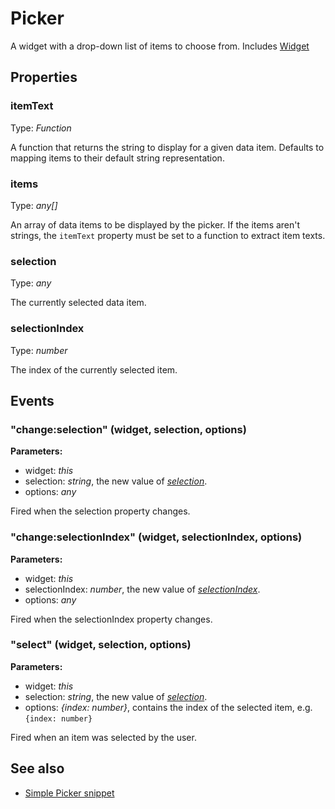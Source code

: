 ---
---
# Picker

A widget with a drop-down list of items to choose from.
Includes [Widget](Widget.md)

## Properties

### itemText

Type: *Function*

A function that returns the string to display for a given data item. Defaults to mapping items to their default string representation.

### items

Type: *any[]*

An array of data items to be displayed by the picker. If the items aren't strings, the `itemText` property must be set to a function to extract item texts.

### selection

Type: *any*

The currently selected data item.

### selectionIndex

Type: *number*

The index of the currently selected item.


## Events

### "change:selection" (widget, selection, options)

**Parameters:**

- widget: *this*
- selection: *string*, the new value of *[selection](#selection)*.
- options: *any*

Fired when the selection property changes.


### "change:selectionIndex" (widget, selectionIndex, options)

**Parameters:**

- widget: *this*
- selectionIndex: *number*, the new value of *[selectionIndex](#selectionindex)*.
- options: *any*

Fired when the selectionIndex property changes.


### "select" (widget, selection, options)

**Parameters:**

- widget: *this*
- selection: *string*, the new value of *[selection](#selection)*.
- options: *{index: number}*, contains the index of the selected item, e.g. `{index: number}`

Fired when an item was selected by the user.



## See also

- [Simple Picker snippet](https://github.com/eclipsesource/tabris-js/blob/v1.9.0/snippets/picker/picker.js)
